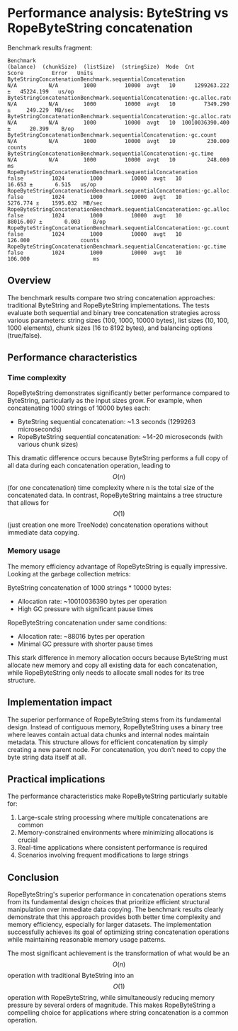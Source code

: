 # Performance analysis: ByteString vs RopeByteString concatenation

Benchmark results fragment:
```
Benchmark                                                                         (balance)  (chunkSize)  (listSize)  (stringSize)  Mode  Cnt            Score         Error   Units
ByteStringConcatenationBenchmark.sequentialConcatenation                                N/A          N/A        1000         10000  avgt   10      1299263.222 ±   45224.199   us/op
ByteStringConcatenationBenchmark.sequentialConcatenation:·gc.alloc.rate                 N/A          N/A        1000         10000  avgt   10         7349.290 ±     249.229  MB/sec
ByteStringConcatenationBenchmark.sequentialConcatenation:·gc.alloc.rate.norm            N/A          N/A        1000         10000  avgt   10  10010036390.400 ±      20.399    B/op
ByteStringConcatenationBenchmark.sequentialConcatenation:·gc.count                      N/A          N/A        1000         10000  avgt   10          230.000                counts
ByteStringConcatenationBenchmark.sequentialConcatenation:·gc.time                       N/A          N/A        1000         10000  avgt   10          248.000                    ms
RopeByteStringConcatenationBenchmark.sequentialConcatenation                          false         1024        1000         10000  avgt   10           16.653 ±       6.515   us/op
RopeByteStringConcatenationBenchmark.sequentialConcatenation:·gc.alloc.rate           false         1024        1000         10000  avgt   10         5276.774 ±    1595.032  MB/sec
RopeByteStringConcatenationBenchmark.sequentialConcatenation:·gc.alloc.rate.norm      false         1024        1000         10000  avgt   10        88016.007 ±       0.003    B/op
RopeByteStringConcatenationBenchmark.sequentialConcatenation:·gc.count                false         1024        1000         10000  avgt   10          126.000                counts
RopeByteStringConcatenationBenchmark.sequentialConcatenation:·gc.time                 false         1024        1000         10000  avgt   10          106.000                    ms
```

## Overview
The benchmark results compare two string concatenation approaches: traditional ByteString and RopeByteString implementations. The tests evaluate both sequential and binary tree concatenation strategies across various parameters: string sizes (100, 1000, 10000 bytes), list sizes (10, 100, 1000 elements), chunk sizes (16 to 8192 bytes), and balancing options (true/false).

## Performance characteristics

### Time complexity
RopeByteString demonstrates significantly better performance compared to ByteString, particularly as the input sizes grow. For example, when concatenating 1000 strings of 10000 bytes each:

- ByteString sequential concatenation: ~1.3 seconds (1299263 microseconds)
- RopeByteString sequential concatenation: ~14-20 microseconds (with various chunk sizes)

This dramatic difference occurs because ByteString performs a full copy of all data during each concatenation operation, leading to $$O(n)$$ (for one concatenation) time complexity where n is the total size of the concatenated data. In contrast, RopeByteString maintains a tree structure that allows for $$O(1)$$ (just creation one more TreeNode) concatenation operations without immediate data copying.

### Memory usage
The memory efficiency advantage of RopeByteString is equally impressive. Looking at the garbage collection metrics:

ByteString concatenation of 1000 strings * 10000 bytes:
- Allocation rate: ~10010036390 bytes per operation
- High GC pressure with significant pause times

RopeByteString concatenation under same conditions:
- Allocation rate: ~88016 bytes per operation
- Minimal GC pressure with shorter pause times

This stark difference in memory allocation occurs because ByteString must allocate new memory and copy all existing data for each concatenation, while RopeByteString only needs to allocate small nodes for its tree structure.

## Implementation impact

The superior performance of RopeByteString stems from its fundamental design. Instead of contiguous memory, RopeByteString uses a binary tree where leaves contain actual data chunks and internal nodes maintain metadata. This structure allows for efficient concatenation by simply creating a new parent node. For concatenation, you don't need to copy the byte string data itself at all.

## Practical implications

The performance characteristics make RopeByteString particularly suitable for:

1. Large-scale string processing where multiple concatenations are common
2. Memory-constrained environments where minimizing allocations is crucial
3. Real-time applications where consistent performance is required
4. Scenarios involving frequent modifications to large strings

## Conclusion

RopeByteString's superior performance in concatenation operations stems from its fundamental design choices that prioritize efficient structural manipulation over immediate data copying. The benchmark results clearly demonstrate that this approach provides both better time complexity and memory efficiency, especially for larger datasets. The implementation successfully achieves its goal of optimizing string concatenation operations while maintaining reasonable memory usage patterns.

The most significant achievement is the transformation of what would be an $$O(n)$$ operation with traditional ByteString into an $$O(1)$$ operation with RopeByteString, while simultaneously reducing memory pressure by several orders of magnitude. This makes RopeByteString a compelling choice for applications where string concatenation is a common operation.